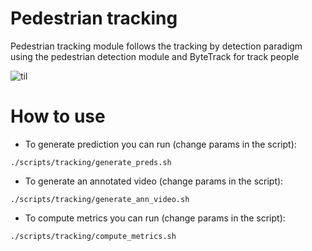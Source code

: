 # Pedestrian tracking

Pedestrian tracking module follows the tracking by detection paradigm using the pedestrian detection module and ByteTrack for track people

![til](../assets/tracking.gif)

# How to use

- To generate prediction you can run (change params in the script):

```
./scripts/tracking/generate_preds.sh
```

- To generate an annotated video (change params in the script):

```
./scripts/tracking/generate_ann_video.sh
```

- To compute metrics you can run (change params in the script):

```
./scripts/tracking/compute_metrics.sh
```
